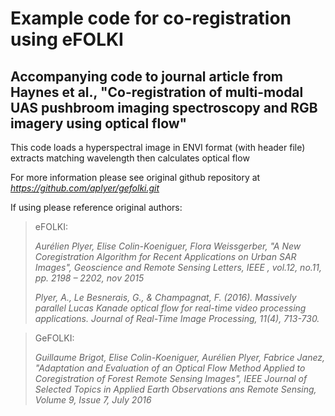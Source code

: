 # Example code for co-registration using eFOLKI

## Accompanying code to journal article from Haynes et al., "Co-registration of multi-modal UAS pushbroom imaging spectroscopy and RGB imagery using optical flow"

This code loads a hyperspectral image in ENVI format (with header file) extracts matching wavelength then calculates optical flow

For more information please see original github repository at _https://github.com/aplyer/gefolki.git_

If using please reference original authors:

>eFOLKI:
>
> _Aurélien Plyer, Elise Colin-Koeniguer, Flora Weissgerber, "A New Coregistration Algorithm for Recent Applications on Urban SAR Images", Geoscience and Remote Sensing Letters, IEEE , vol.12, no.11, pp. 2198 – 2202, nov 2015_
>
> _Plyer, A., Le Besnerais, G., & Champagnat, F. (2016). Massively parallel Lucas Kanade optical flow for real-time video processing applications. Journal of Real-Time Image Processing, 11(4), 713-730._

>GeFOLKI:
>
> _Guillaume Brigot, Elise Colin-Koeniguer, Aurélien Plyer, Fabrice Janez, "Adaptation and Evaluation of an Optical Flow Method Applied to Coregistration of Forest Remote Sensing Images", IEEE Journal of Selected Topics in Applied Earth Observations ans Remote Sensing, Volume 9, Issue 7, July 2016_
